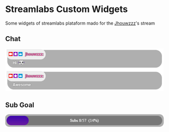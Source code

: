 # Streamlabs Custom Widgets
Some widgets of streamlabs plataform mado for the [Jhouwzzz](https://twitch.tv/jhouwzzz)'s stream

## Chat
![Chat](/Assets/chat.png)

## Sub Goal
![Sub Goal](/Assets/sub-goal.png)